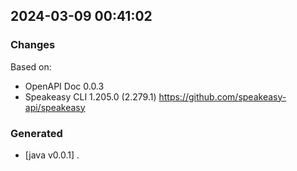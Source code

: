 

## 2024-03-09 00:41:02
### Changes
Based on:
- OpenAPI Doc 0.0.3 
- Speakeasy CLI 1.205.0 (2.279.1) https://github.com/speakeasy-api/speakeasy
### Generated
- [java v0.0.1] .